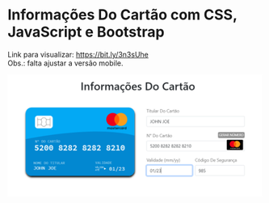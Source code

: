 # Informações Do Cartão com CSS, JavaScript e Bootstrap
Link para visualizar: https://bit.ly/3n3sUhe
<br>Obs.: falta ajustar a versão mobile.

<a href="https://bit.ly/3n3sUhe" target="_blank">![alt text](assets/img/print.png)</a>

